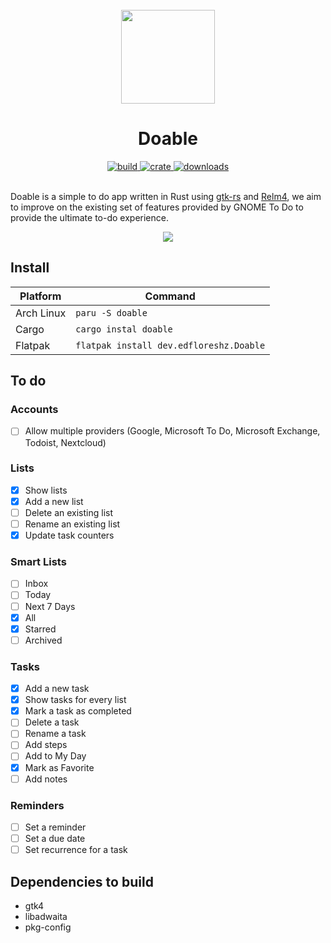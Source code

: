 <div align="center">
  <br>
  <img src="https://raw.githubusercontent.com/edfloreshz/do/main/data/dev.edfloreshz.Doable.svg" width="150" />
  <h1>Doable</h1>
  <a href="https://github.com/edfloreshz/doable/actions/workflows/rust.yml">
    <img src="https://img.shields.io/github/workflow/status/edfloreshz/sensei/Rust?logo=GitHub" alt="build"/>
  </a>
  <a href="https://crates.io/crates/doable">
    <img src="https://img.shields.io/crates/v/doable?label=Doable" alt="crate"/>
  </a>
   <a href="https://crates.io/crates/doable">
    <img src="https://img.shields.io/crates/d/doable" alt="downloads"/>
  </a>
</div>
<br/>

Doable is a simple to do app written in Rust using [gtk-rs](https://gtk-rs.org/) and [Relm4](https://relm4.org/), we aim to improve on the existing set of features
provided by GNOME To Do to provide the ultimate to-do experience.

<div align="center">
  <img src="https://user-images.githubusercontent.com/22224438/166165400-5a523df1-b818-4172-9e05-b62662960c31.png"/>
</div>


## Install
| Platform   | Command                                 |
|------------|-----------------------------------------|
| Arch Linux | `paru -S doable`                        |
| Cargo      | `cargo instal doable`                   |
| Flatpak    | `flatpak install dev.edfloreshz.Doable` |

## To do

### Accounts

- [ ] Allow multiple providers (Google, Microsoft To Do, Microsoft Exchange, Todoist, Nextcloud)

### Lists

- [x] Show lists
- [x] Add a new list
- [ ] Delete an existing list
- [ ] Rename an existing list
- [x] Update task counters

### Smart Lists
- [ ] Inbox
- [ ] Today
- [ ] Next 7 Days
- [x] All
- [x] Starred
- [ ] Archived

### Tasks
- [x] Add a new task
- [x] Show tasks for every list
- [x] Mark a task as completed
- [ ] Delete a task
- [ ] Rename a task
- [ ] Add steps
- [ ] Add to My Day
- [x] Mark as Favorite
- [ ] Add notes

### Reminders
- [ ] Set a reminder
- [ ] Set a due date
- [ ] Set recurrence for a task

## Dependencies to build
- gtk4
- libadwaita
- pkg-config
